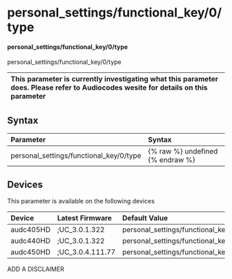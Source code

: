 ﻿---
description: personal_settings/functional_key/0/type
search: false
---

# personal_settings/functional_key/0/type

#### personal_settings/functional_key/0/type

personal_settings/functional_key/0/type


| This parameter is currently investigating what this parameter does. Please refer to Audiocodes wesite for details on this parameter | 
| :--- |

## Syntax
| Parameter | Syntax |
| :--- | :--- |
|personal_settings/functional_key/0/type | {% raw %} undefined {% endraw %}|

## Devices
This parameter is available on the following devices

| Device | Latest Firmware | Default Value |
|:---|:---|:---|
| audc405HD | ;UC_3.0.1.322 | personal_settings/functional_key/0/type=EMPTY 
| audc440HD | ;UC_3.0.1.322 | personal_settings/functional_key/0/type=EMPTY 
| audc450HD | ;UC_3.0.4.111.77 | personal_settings/functional_key/0/type=EMPTY 

ADD A DISCLAIMER
